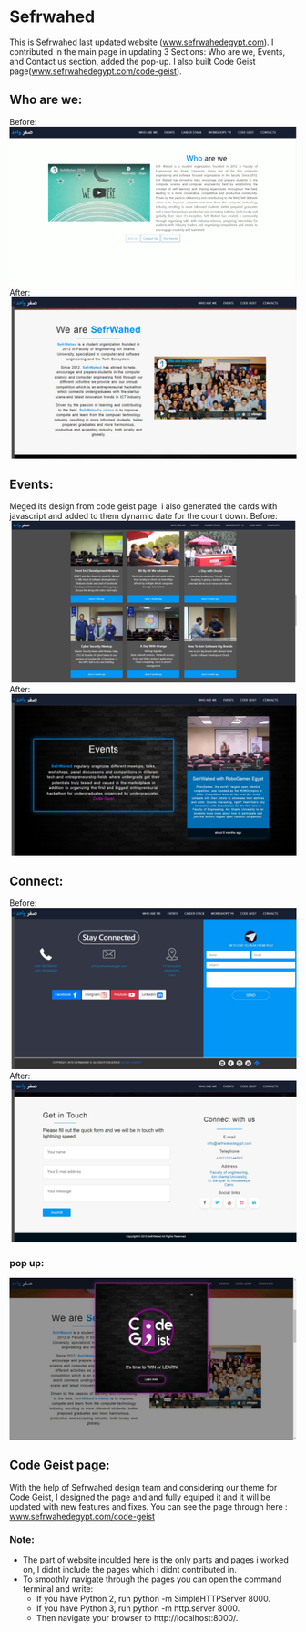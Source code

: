 # Sefrwahed

This is Sefrwahed last updated website (www.sefrwahedegypt.com).
I contributed in the main page in updating 3 Sections: Who are we, Events, and Contact us section, added the pop-up. I also built Code Geist page(www.sefrwahedegypt.com/code-geist).

## Who are we:
Before:
![](Readme-imgs/before-who.jpg)
After:
![](Readme-imgs/after-who.jpg)

## Events:
Meged its design from code geist page. i also generated the cards with javascript and added to them dynamic date for the count down.
Before:
![](Readme-imgs/before-events.jpg)
After:
![](Readme-imgs/after-events.jpg)

## Connect:
Before:
![](Readme-imgs/before-connect.jpg)
After:
![](Readme-imgs/after-connect.jpg)

### pop up:
![](Readme-imgs/popup.jpeg)

## Code Geist page:
With the help of Sefrwahed design team and considering our theme for Code Geist, I designed the page and and fully equiped it and it will be updated with new features and fixes.
You can see the page through here : www.sefrwahedegypt.com/code-geist

### Note:
- The part of website inculded here is the only parts and pages i worked on, I didnt include the pages which i didnt contributed in.
- To smoothly navigate through the pages you can open  the command terminal and write:
  - If you have Python 2, run python -m SimpleHTTPServer 8000. 
  - If you have Python 3, run python -m http.server 8000.
  - Then navigate your browser to http://localhost:8000/. 
